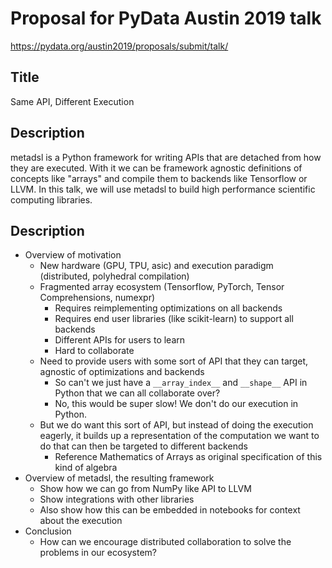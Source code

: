 # Proposal for PyData Austin 2019 talk

https://pydata.org/austin2019/proposals/submit/talk/

## Title

Same API, Different Execution

## Description

metadsl is a Python framework for writing APIs that are detached from how they are executed. With it we can be framework agnostic definitions of concepts like "arrays" and compile them to backends like Tensorflow or LLVM. In this talk, we will use metadsl to build high performance scientific computing libraries.

## Description

* Overview of motivation
    * New hardware (GPU, TPU, asic) and execution paradigm (distributed, polyhedral compilation)
    * Fragmented array ecosystem (Tensorflow, PyTorch, Tensor Comprehensions, numexpr)
        * Requires reimplementing optimizations on all backends
        * Requires end user libraries (like scikit-learn) to support all backends
        * Different APIs for users to learn
        * Hard to collaborate
    * Need to provide users with some sort of API that they can target, agnostic of optimizations and backends
	    * So can't we just have a `__array_index__` and `__shape__` API in Python that we can all collaborate over?
	    * No, this would be super slow! We don't do our execution in Python.
    * But we do want this sort of API, but instead of doing the execution eagerly, it builds up a representation of the computation we want to do that can then be targeted to different backends
	    * Reference Mathematics of Arrays as original specification of this kind of algebra
* Overview of metadsl, the resulting framework
   * Show how we can go from NumPy like API to LLVM
   * Show integrations with other libraries
	* Also show how this can be embedded in notebooks for context about the execution
* Conclusion
	* How can we encourage distributed collaboration to solve the problems in our ecosystem?
 
